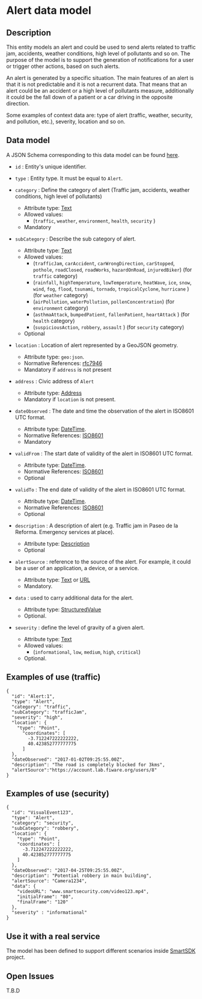 # Alert data model

## Description

This entity models an alert and could be used to send alerts related to traffic
jam, accidents, weather conditions, high level of pollutants and so on.
The purpose of the model is to support the generation of notifications for
a user or trigger other actions, based on such alerts.

An alert is generated by a specific situation. The main features of an alert is
that it is not predictable and it is not a recurrent data. That means that an
alert could be an accident or a high level of pollutants measure, additionally
it could be the fall down of a patient or a car driving in the opposite
direction.

Some examples of context data are: type of alert (traffic, weather, security,
and pollution, etc.), severity, location and so on.

## Data model

A JSON Schema corresponding to this data model can be
found [here](../schema.json).

+ `id` : Entity's unique identifier.

+ `type` : Entity type. It must be equal to `Alert`.

+ `category` : Define the category of alert (Traffic jam, accidents, weather
  conditions, high level of pollutants)
  + Attribute type: [Text](https://schema.org/Text)
  + Allowed values:
    + (`traffic`, `weather`, `environment`, `health`, `security` )
  + Mandatory

+ `subCategory` : Describe the sub category of alert.
  + Attribute type: [Text](https://schema.org/Text)
  + Allowed values:
    + (`trafficJam`, `carAccident`, `carWrongDirection`, `carStopped`,
      `pothole`, `roadClosed`, `roadWorks`, `hazardOnRoad`, `injuredBiker`)
      (for `traffic` category)
    + (`rainfall`, `highTemperature`, `lowTemperature`, `heatWave`, `ice`,
      `snow`, `wind`, `fog`, `flood`, `tsunami`, `tornado`, `tropicalCyclone`,
      `hurricane` ) (for `weather` category)
    + (`airPollution`, `waterPollution`, `pollenConcentration`)
      (for `environment` category)
    + (`asthmaAttack`, `bumpedPatient`, `fallenPatient`, `heartAttack` )
      (for `health` category)
    + (`suspiciousAction`, `robbery`, `assault` ) (for `security` category)
  + Optional

+ `location` : Location of alert represented by a GeoJSON geometry.
  + Attribute type: `geo:json`.
  + Normative References: [rfc7946](https://tools.ietf.org/html/rfc7946)
  + Mandatory if `address` is not present

+ `address` : Civic address of `Alert`
  + Attribute type: [Address](https://schema.org/address)
  + Mandatory if `location` is not present.

+ `dateObserved` : The date and time the observation of the alert
  in ISO8601 UTC format.
  + Attribute type: [DateTime](https://schema.org/DateTime).
  + Normative References: [ISO8601](https://www.iso.org/standard/40874.html)
  + Mandatory

+ `validFrom` : The start date of validity of the alert in ISO8601
  UTC format.
  + Attribute type: [DateTime](https://schema.org/DateTime).
  + Normative References: [ISO8601](https://www.iso.org/standard/40874.html)
  + Optional

+ `validTo` : The end date of validity of the alert in ISO8601
  UTC format.                                                            
  + Attribute type: [DateTime](https://schema.org/DateTime).
  + Normative References: [ISO8601](https://www.iso.org/standard/40874.html)
  + Optional

+ `description` : A description of alert (e.g. Traffic jam in Paseo de la
   Reforma. Emergency services at place).
  + Attribute type: [Description](https://schema.org/description)
  + Optional

+ `alertSource` : reference to the source of the alert. For example, it could be a user of an application, a device, or a service.
  + Attribute type: [Text](https://schema.org/Text)
    or [URL](https://schema.org/URL)
  + Mandatory.

+ `data` : used to carry additional data for the alert.
  + Attribute type: [StructuredValue](https://schema.org/StructuredValue)
  + Optional.

+ `severity` : define the level of gravity of a given alert.
  + Attribute type: [Text](https://schema.org/Text)
  + Allowed values:
    + (`informational`, `low`, `medium`, `high`, `critical`)
  + Optional.

## Examples of use (traffic)

```
{
  "id": "Alert:1",
  "type": "Alert",
  "category": "traffic",
  "subCategory": "trafficJam",
  "severity": "high",
  "location": {
    "type": "Point",
      "coordinates": [
        -3.712247222222222,
        40.423852777777775
      ]
  },
  "dateObserved": "2017-01-02T09:25:55.00Z",
  "description": "The road is completely blocked for 3kms",
  "alertSource":"https://account.lab.fiware.org/users/8"
}
```

## Examples of use (security)

```
{
  "id": "VisualEvent123",
  "type": "Alert",
  "category": "security",
  "subCategory": "robbery",
  "location": {
    "type": "Point",
    "coordinates": [
      -3.712247222222222,
      40.423852777777775
    ]
  },
  "dateObserved": "2017-04-25T09:25:55.00Z",
  "description": "Potential robbery in main building",
  "alertSource": "Camera1234",
  "data": {
    "videoURL": "www.smartsecurity.com/video123.mp4",
    "initialFrame": "80",
    "finalFrame": "120"
  },
  "severity" : "informational"
}
```

## Use it with a real service

The model has been defined to support different scenarios inside [SmartSDK](https://smartsdk.eu) project.

## Open Issues

T.B.D
